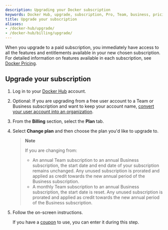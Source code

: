 ```yaml
---
description: Upgrading your Docker subscription
keywords: Docker Hub, upgrade, subscription, Pro, Team, business, pricing plan,
title: Upgrade your subscription
aliases:
- /docker-hub/upgrade/
- /docker-hub/billing/upgrade/
---
```


When you upgrade to a paid subscription, you immediately have access to all the features and entitlements available in your new chosen subscription. For detailed information on features available in each subscription, see [Docker Pricing](https://www.docker.com/pricing).

## Upgrade your subscription 

1. Log in to your [Docker Hub](https://hub.docker.com) account.

2. Optional: If you are upgrading from a free user account to a Team or Business subscription and want to keep your account name, [convert your user account into an organization](../docker-hub/convert-account.md).

3. From the **Billing** section, select the **Plan** tab.

4. Select **Change plan** and then choose the plan you'd like to upgrade to. 

    >**Note**
    >
    > If you are changing from:
    >- An annual Team subscription to an annual Business subscription, the start date and end date of your subscription remains unchanged. Any unused subscription is prorated and applied as credit towards the new annual period of the Business subscription.
    >- A monthly Team subscription to an annual Business subscription, the start date is reset. Any unused subscription is prorated and applied as credit towards the new annual period of the Business subscription.

5. Follow the on-screen instructions.

    If you have a [coupon](../billing/faqs.md#how-do-i-redeem-a-coupon) to use, you can enter it during this step.